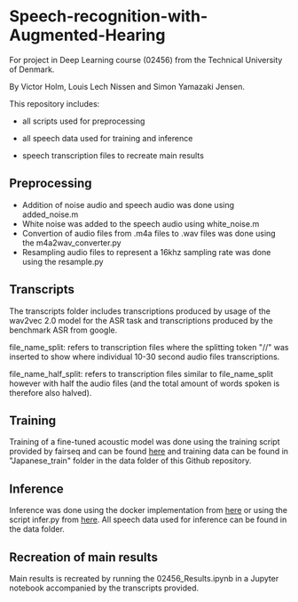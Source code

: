 # Speech-recognition-with-Augmented-Hearing
For project in Deep Learning course (02456) from the Technical University of Denmark.

By Victor Holm, Louis Lech Nissen and Simon Yamazaki Jensen.

This repository includes:

- all scripts used for preprocessing

- all speech data used for training and inference

- speech transcription files to recreate main results


## Preprocessing 
- Addition of noise audio and speech audio was done using added_noise.m 
- White noise was added to the speech audio using white_noise.m
- Convertion of audio files from .m4a files to .wav files was done using the m4a2wav_converter.py
- Resampling audio files to represent a 16khz sampling rate was done using the resample.py 

## Transcripts
The transcripts folder includes transcriptions produced by usage of the wav2vec 2.0 model for the ASR task and transcriptions produced by the benchmark ASR from google. 

file_name_split: refers to transcription files where the splitting token "//" was inserted to show where individual 10-30 second audio files transcriptions. 

file_name_half_split: refers to transcription files similar to file_name_split however with half the audio files (and the total amount of words spoken is therefore also halved).

## Training 
Training of a fine-tuned acoustic model was done using the training script provided by fairseq and can be found [here](https://github.com/pytorch/fairseq/blob/master/fairseq_cli/hydra_train.py) and training data can be found in "Japanese_train" folder in the data folder of this Github repository. 

## Inference 
Inference was done using the docker implementation from [here](https://github.com/loretoparisi/wave2vec-recognize-docker) or using the script infer.py from [here](https://github.com/pytorch/fairseq/blob/master/examples/speech_recognition/infer.py). All speech data used for inference can be found in the data folder. 

## Recreation of main results
Main results is recreated by running the 02456_Results.ipynb in a Jupyter notebook accompanied by the transcripts provided.
